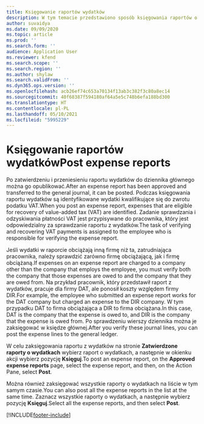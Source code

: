 ```yaml
---
title: Księgowanie raportów wydatków
description: W tym temacie przedstawiono sposób księgowania raportów o wydatkach.
author: suvaidya
ms.date: 09/09/2020
ms.topic: article
ms.prod: ''
ms.search.form: ''
audience: Application User
ms.reviewer: kfend
ms.search.scope: ''
ms.search.region: ''
ms.author: shylaw
ms.search.validFrom: ''
ms.dyn365.ops.version: ''
ms.openlocfilehash: acb26ef74c653a70134f13ab3c382f3c80a8ec14
ms.sourcegitcommit: 40f68387f594180af64a5e5c748b6efa188bd300
ms.translationtype: HT
ms.contentlocale: pl-PL
ms.lasthandoff: 05/10/2021
ms.locfileid: "5995229"
---
```

# <a name="post-expense-reports"></a><span data-ttu-id="89638-103">Księgowanie raportów wydatków</span><span class="sxs-lookup"><span data-stu-id="89638-103">Post expense reports</span></span>

<span data-ttu-id="89638-104">Po zatwierdzeniu i przeniesieniu raportu wydatków do dziennika głównego można go opublikować.</span><span class="sxs-lookup"><span data-stu-id="89638-104">After an expense report has been approved and transferred to the general journal, it can be posted.</span></span> <span data-ttu-id="89638-105">Podczas księgowania raportu wydatków są identyfikowane wydatki kwalifikujące się do zwrotu podatku VAT.</span><span class="sxs-lookup"><span data-stu-id="89638-105">When you post an expense report, expenses that are eligible for recovery of value-added tax (VAT) are identified.</span></span> <span data-ttu-id="89638-106">Zadanie sprawdzania i odzyskiwania płatności VAT jest przypisywane do pracownika, który jest odpowiedzialny za sprawdzanie raportu z wydatków.</span><span class="sxs-lookup"><span data-stu-id="89638-106">The task of verifying and recovering VAT payments is assigned to the employee who is responsible for verifying the expense report.</span></span>

<span data-ttu-id="89638-107">Jeśli wydatki w raporcie obciążają inną firmę niż ta, zatrudniająca pracownika, należy sprawdzić zarówno firmę obciążającą, jak i firmę obciążaną.</span><span class="sxs-lookup"><span data-stu-id="89638-107">If expenses on an expense report are charged to a company other than the company that employs the employee, you must verify both the company that those expenses are owed to and the company that they are owed from.</span></span> <span data-ttu-id="89638-108">Na przykład pracownik, który przedstawił raport z wydatków, pracuje dla firmy DAT, ale ponosił koszty względem firmy DIR.</span><span class="sxs-lookup"><span data-stu-id="89638-108">For example, the employee who submitted an expense report works for the DAT company but charged an expense to the DIR company.</span></span> <span data-ttu-id="89638-109">W tym przypadku DAT to firma obciążająca a DIR to firma obciążana.</span><span class="sxs-lookup"><span data-stu-id="89638-109">In this case, DAT is the company that the expense is owed to, and DIR is the company that the expense is owed from.</span></span> <span data-ttu-id="89638-110">Po sprawdzeniu wierszy dziennika można je zaksięgować w księdze głównej.</span><span class="sxs-lookup"><span data-stu-id="89638-110">After you verify these journal lines, you can post the expense lines to the general ledger.</span></span>

<span data-ttu-id="89638-111">W celu zaksięgowania raportu z wydatków na stronie **Zatwierdzone raporty o wydatkach** wybierz raport o wydatkach, a następnie w okienku akcji wybierz pozycję **Księguj**.</span><span class="sxs-lookup"><span data-stu-id="89638-111">To post an expense report, on the **Approved expense reports** page, select the expense report, and then, on the Action Pane, select **Post**.</span></span>

<span data-ttu-id="89638-112">Można również zaksięgować wszystkie raporty o wydatkach na liście w tym samym czasie.</span><span class="sxs-lookup"><span data-stu-id="89638-112">You can also post all the expense reports in the list at the same time.</span></span> <span data-ttu-id="89638-113">Zaznacz wszystkie raporty o wydatkach, a następnie wybierz pozycję **Księguj**.</span><span class="sxs-lookup"><span data-stu-id="89638-113">Select all the expense reports, and then select **Post**.</span></span>


[!INCLUDE[footer-include](../includes/footer-banner.md)]